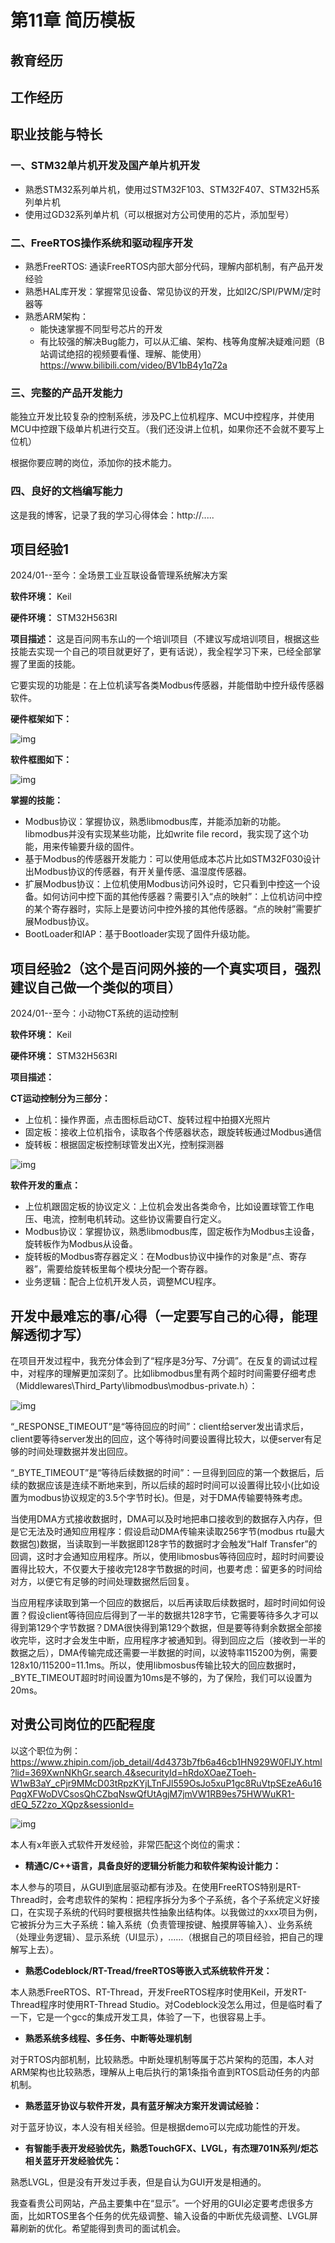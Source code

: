 # 第11章 简历模板

## **教育经历**

## **工作经历**

## **职业技能与特长**

### 一、STM32单片机开发及国产单片机开发

- 熟悉STM32系列单片机，使用过STM32F103、STM32F407、STM32H5系列单片机
- 使用过GD32系列单片机（可以根据对方公司使用的芯片，添加型号）

### 二、FreeRTOS操作系统和驱动程序开发

- 熟悉FreeRTOS: 通读FreeRTOS内部大部分代码，理解内部机制，有产品开发经验
- 熟悉HAL库开发：掌握常见设备、常见协议的开发，比如I2C/SPI/PWM/定时器等
- 熟悉ARM架构：
  - 能快速掌握不同型号芯片的开发
  - 有比较强的解决Bug能力，可以从汇编、架构、栈等角度解决疑难问题（B站调试绝招的视频要看懂、理解、能使用）https://www.bilibili.com/video/BV1bB4y1q72a

### 三、完整的产品开发能力

能独立开发比较复杂的控制系统，涉及PC上位机程序、MCU中控程序，并使用MCU中控跟下级单片机进行交互。（我们还没讲上位机，如果你还不会就不要写上位机）

根据你要应聘的岗位，添加你的技术能力。

### 四、良好的文档编写能力

这是我的博客，记录了我的学习心得体会：http://.....

## **项目经验1**

2024/01--至今：全场景工业互联设备管理系统解决方案

**软件环境：** Keil

**硬件环境：** STM32H563RI

**项目描述：** 这是百问网韦东山的一个培训项目（不建议写成培训项目，根据这些技能去实现一个自己的项目就更好了，更有话说），我全程学习下来，已经全部掌握了里面的技能。

它要实现的功能是：在上位机读写各类Modbus传感器，并能借助中控升级传感器软件。

**硬件框架如下：**

![img](http://photos.100ask.net/modbus-docs/project_one/chapter12/image1.png)  

**软件框图如下：**

![img](http://photos.100ask.net/modbus-docs/project_one/chapter12/image2.png) 

**掌握的技能：** 

- Modbus协议：掌握协议，熟悉libmodbus库，并能添加新的功能。libmodbus并没有实现某些功能，比如write file record，我实现了这个功能，用来传输要升级的固件。
- 基于Modbus的传感器开发能力：可以使用低成本芯片比如STM32F030设计出Modbus协议的传感器，有开关量传感、温湿度传感器。
- 扩展Modbus协议：上位机使用Modbus访问外设时，它只看到中控这一个设备。如何访问中控下面的其他传感器？需要引入“点的映射”：上位机访问中控的某个寄存器时，实际上是要访问中控外接的其他传感器。“点的映射”需要扩展Modbus协议。
- BootLoader和IAP：基于Bootloader实现了固件升级功能。


## **项目经验2（这个是百问网外接的一个真实项目，强烈建议自己做一个类似的项目）**

2024/01--至今：小动物CT系统的运动控制

**软件环境：** Keil

**硬件环境：** STM32H563RI

**项目描述：**

**CT运动控制分为三部分：**

- 上位机：操作界面，点击图标启动CT、旋转过程中拍摄X光照片
- 固定板：接收上位机指令，读取各个传感器状态，跟旋转板通过Modbus通信
- 旋转板：根据固定板控制球管发出X光，控制探测器

![img](http://photos.100ask.net/modbus-docs/project_one/chapter12/image3.png) 

**软件开发的重点：**

- 上位机跟固定板的协议定义：上位机会发出各类命令，比如设置球管工作电压、电流，控制电机转动。这些协议需要自行定义。
- Modbus协议：掌握协议，熟悉libmodbus库，固定板作为Modbus主设备，旋转板作为Modbus从设备。 
- 旋转板的Modbus寄存器定义：在Modbus协议中操作的对象是“点、寄存器”，需要给旋转板里每个模块分配一个寄存器。
- 业务逻辑：配合上位机开发人员，调整MCU程序。

## **开发中最难忘的事/心得（一定要写自己的心得，能理解透彻才写）**

在项目开发过程中，我充分体会到了“程序是3分写、7分调”。在反复的调试过程中，对程序的理解更加深刻了。比如libmodbus里有两个超时时间需要仔细考虑（Middlewares\Third_Party\libmodbus\modbus-private.h）：

![img](http://photos.100ask.net/modbus-docs/project_one/chapter12/image4.png) 

“_RESPONSE_TIMEOUT”是“等待回应的时间”：client给server发出请求后，client要等待server发出的回应，这个等待时间要设置得比较大，以便server有足够的时间处理数据并发出回应。

“_BYTE_TIMEOUT”是“等待后续数据的时间”：一旦得到回应的第一个数据后，后续的数据应该是连续不断地来到，所以后续的超时时间可以设置得比较小(比如设置为modbus协议规定的3.5个字节时长)。但是，对于DMA传输要特殊考虑。

当使用DMA方式接收数据时，DMA可以及时地把串口接收到的数据存入内存，但是它无法及时通知应用程序：假设启动DMA传输来读取256字节(modbus rtu最大数据包)数据，当读取到一半数据即128字节的数据时才会触发“Half Transfer”的回调，这时才会通知应用程序。所以，使用libmosbus等待回应时，超时时间要设置得比较大，不仅要大于接收完128字节数据的时间，也要考虑：留更多的时间给对方，以便它有足够的时间处理数据然后回复。

当应用程序读取到第一个回应的数据后，以后再读取后续数据时，超时时间如何设置？假设client等待回应后得到了一半的数据共128字节，它需要等待多久才可以得到第129个字节数据？DMA很快得到第129个数据，但是要等待剩余数据全部接收完毕，这时才会发生中断，应用程序才被通知到。得到回应之后（接收到一半的数据之后），DMA传输完成还需要一半数据的时间，以波特率115200为例，需要128x10/115200=11.1ms。所以，使用libmosbus传输比较大的回应数据时，_BYTE_TIMEOUT超时时间设置为10ms是不够的，为了保险，我们可以设置为20ms。

## **对贵公司岗位的匹配程度**

以这个职位为例：https://www.zhipin.com/job_detail/4d4373b7fb6a46cb1HN929W0FlJY.html?lid=369XwnNKhGr.search.4&securityId=hRdoXOaeZToeh-W1wB3aY_cPjr9MMcD03tRpzKYjLTnFJl559OsJo5xuP1gc8RuVtpSEzeA6u16PqgXFWoDVCsosQhCZbqNswQfUtAgjM7jmVW1RB9es75HWWuKR1-dEQ_5Z2zo_XQpz&sessionId=

![img](http://photos.100ask.net/modbus-docs/project_one/chapter12/image5.png) 

本人有x年嵌入式软件开发经验，非常匹配这个岗位的需求：

- **精通C/C++语言，具备良好的逻辑分析能力和软件架构设计能力：**

本人参与的项目，从GUI到底层驱动都有涉及。在使用FreeRTOS特别是RT-Thread时，会考虑软件的架构：把程序拆分为多个子系统，各个子系统定义好接口，在实现子系统的代码时要根据共性抽象出结构体。以我做过的xxx项目为例，它被拆分为三大子系统：输入系统（负责管理按键、触摸屏等输入）、业务系统（处理业务逻辑）、显示系统（UI显示），……（根据自己的项目经验，把自己的理解写上去）。

- **熟悉Codeblock/RT-Tread/freeRTOS等嵌入式系统软件开发：**

本人熟悉FreeRTOS、RT-Thread，开发FreeRTOS程序时使用Keil，开发RT-Thread程序时使用RT-Thread Studio。对Codeblock没怎么用过，但是临时看了一下，它是一个gcc的集成开发工具，体验了一下，也很容易上手。

- **熟悉系统多线程、多任务、中断等处理机制**

对于RTOS内部机制，比较熟悉。中断处理机制等属于芯片架构的范围，本人对ARM架构也比较熟悉，理解从上电后执行的第1条指令直到RTOS启动任务的内部机制。

- **熟悉蓝牙协议与软件开发，具有蓝牙解决方案开发调试经验：**

对于蓝牙协议，本人没有相关经验。但是根据demo可以完成功能性的开发。

- **有智能手表开发经验优先，熟悉TouchGFX、LVGL，有杰理701N系列/炬芯相关蓝牙开发经验优先：**

熟悉LVGL，但是没有开发过手表，但是自认为GUI开发是相通的。

我查看贵公司网站，产品主要集中在“显示”。一个好用的GUI必定要考虑很多方面，比如RTOS里各个任务的优先级调整、输入设备的中断优先级调整、LVGL屏幕刷新的优化。希望能得到贵司的面试机会。